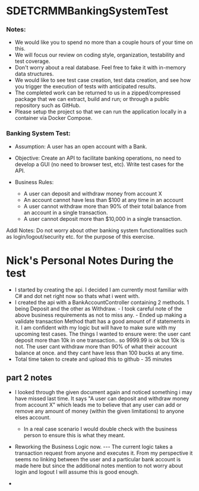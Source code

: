 # SDETCRMMBankingSystemTest
### Notes:
  * We would like you to spend no more than a couple hours of your time on this. 
  * We will focus our review on coding style, organization, testability and test coverage.
  * Don't worry about a real database. Feel free to fake it with in-memory data structures.
  * We would like to see test case creation, test data creation, and see how you trigger the execution of tests with anticipated results.
  * The completed work can be returned to us in a zipped/compressed package that we can extract, build and run; or through a public repository such as GitHub.  
  * Please setup the project so that we can run the application locally in a container via Docker Compose.


### Banking System Test:
  * Assumption: A user has an open account with a Bank. 
  * Objective: Create an API to facilitate banking operations, no need to develop a GUI (no need to browser test, etc). Write test cases for the API.

  * Business Rules:
	- A user can deposit and withdraw money from account X
	- An account cannot have less than $100 at any time in an account
	- A user cannot withdraw more than 90% of their total balance from an account in a single transaction.
	- A user cannot deposit more than $10,000 in a single transaction.

Addl Notes: Do not worry about other banking system functionalities such as login/logout/security etc. for the purpose of this exercise.


# Nick's Personal Notes During the test
   - I started by creating the api. I decided I am currently most familiar with C# and dot net right now so thats what i went with.
   - I created the api with a BankAccountController containing 2 methods. 1 being Deposit and the other as Withdraw.
	- I took careful note of the above business requirements as not to miss any.
	- Ended up making a validate transaction Method thatt has a good amount of if statements in it. I am confident with my logic but will have to make sure with my upcoming test cases. The things I wanted to ensure were: the user cant deposit more than 10k in one transaction.. so 9999.99 is ok but 10k is not. The user cant withdraw more than 90% of what their account balance at once. and they cant have less than 100 bucks at any time.
- Total time taken to create and upload this to github - 35 minutes


## part 2 notes

   - I looked through the given document again and noticed something i may have missed last time. It says "A user can deposit and withdraw money from account X" which leads me to believe that any user can add or remove any amount of money (within the given limitations) to anyone elses account.
       - In a real case scenario I would double check with the business person to ensure this is what they meant.
    
- Reworking the Business Logic now. --- The current logic takes a transaction request from anyone and executes it. From my perspective it seems no linking between the user and a particular bank account is made here but since the additional notes mention to not worry about login and logout I will assume this is good enough.

- 
